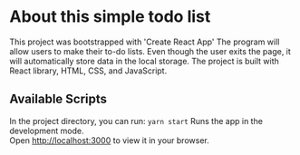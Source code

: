 # About this simple todo list
This project was bootstrapped with 'Create React App'
The program will allow users to make their to-do lists. Even though the user exits the page, it will automatically store data in the local storage.
The project is built with React library, HTML, CSS, and JavaScript.

## Available Scripts
In the project directory, you can run:
 `yarn start`
Runs the app in the development mode.\
Open [http://localhost:3000](http://localhost:3000) to view it in your browser.




